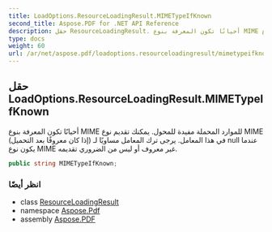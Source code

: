 ```yaml
---
title: LoadOptions.ResourceLoadingResult.MIMETypeIfKnown
second_title: Aspose.PDF for .NET API Reference
description: حقل ResourceLoadingResult. أحيانًا تكون المعرفة بنوع MIME للموارد المحملة مفيدة للمحول. يمكنك تقديم نوع MIME إذا كان معروفًا بعد التحميل في هذا المعامل. يرجى ترك المعامل مساويًا لـ null عندما يكون نوع MIME غير معروف أو ليس من الضروري تقديمه.
type: docs
weight: 60
url: /ar/net/aspose.pdf/loadoptions.resourceloadingresult/mimetypeifknown/
---
```

## حقل LoadOptions.ResourceLoadingResult.MIMETypeIfKnown

أحيانًا تكون المعرفة بنوع MIME للموارد المحملة مفيدة للمحول. يمكنك تقديم نوع MIME (إذا كان معروفًا بعد التحميل) في هذا المعامل. يرجى ترك المعامل مساويًا لـ null عندما يكون نوع MIME غير معروف أو ليس من الضروري تقديمه.

```csharp
public string MIMETypeIfKnown;
```

### انظر أيضًا

* class [ResourceLoadingResult](../)
* namespace [Aspose.Pdf](../../../aspose.pdf/)
* assembly [Aspose.PDF](../../../)